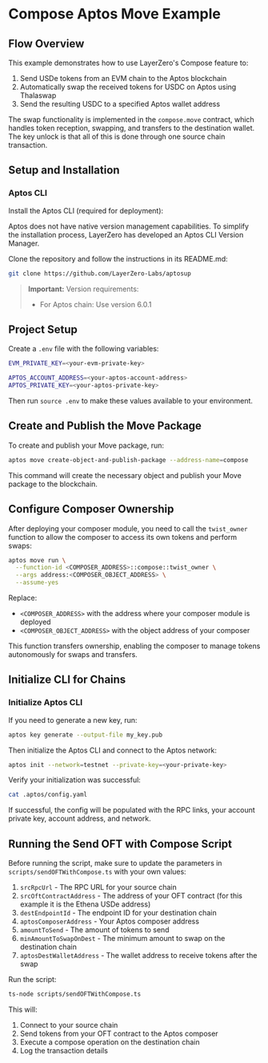 # Compose Aptos Move Example

## Flow Overview

This example demonstrates how to use LayerZero's Compose feature to:

1. Send USDe tokens from an EVM chain to the Aptos blockchain
2. Automatically swap the received tokens for USDC on Aptos using Thalaswap
3. Send the resulting USDC to a specified Aptos wallet address

The swap functionality is implemented in the `compose.move` contract, which handles token reception, swapping, and transfers to the destination wallet. The key unlock is that all of this is done through one source chain transaction.

## Setup and Installation

### Aptos CLI

Install the Aptos CLI (required for deployment):

Aptos does not have native version management capabilities. To simplify the installation process, LayerZero has developed an Aptos CLI Version Manager.

Clone the repository and follow the instructions in its README.md:

```bash
git clone https://github.com/LayerZero-Labs/aptosup
```

> **Important:** Version requirements:
>
> - For Aptos chain: Use version 6.0.1

## Project Setup

Create a `.env` file with the following variables:

```bash
EVM_PRIVATE_KEY=<your-evm-private-key>

APTOS_ACCOUNT_ADDRESS=<your-aptos-account-address>
APTOS_PRIVATE_KEY=<your-aptos-private-key>
```

Then run `source .env` to make these values available to your environment.

## Create and Publish the Move Package

To create and publish your Move package, run:

```bash
aptos move create-object-and-publish-package --address-name=compose
```

This command will create the necessary object and publish your Move package to the blockchain.

## Configure Composer Ownership

After deploying your composer module, you need to call the `twist_owner` function to allow the composer to access its own tokens and perform swaps:

```bash
aptos move run \
  --function-id <COMPOSER_ADDRESS>::compose::twist_owner \
  --args address:<COMPOSER_OBJECT_ADDRESS> \
  --assume-yes
```

Replace:
- `<COMPOSER_ADDRESS>` with the address where your composer module is deployed
- `<COMPOSER_OBJECT_ADDRESS>` with the object address of your composer

This function transfers ownership, enabling the composer to manage tokens autonomously for swaps and transfers.

## Initialize CLI for Chains

### Initialize Aptos CLI

If you need to generate a new key, run:

```bash
aptos key generate --output-file my_key.pub
```

Then initialize the Aptos CLI and connect to the Aptos network:

```bash
aptos init --network=testnet --private-key=<your-private-key>
```

Verify your initialization was successful:

```bash
cat .aptos/config.yaml
```

If successful, the config will be populated with the RPC links, your account private key, account address, and network.

## Running the Send OFT with Compose Script

Before running the script, make sure to update the parameters in `scripts/sendOFTWithCompose.ts` with your own values:

1. `srcRpcUrl` - The RPC URL for your source chain
2. `srcOftContractAddress` - The address of your OFT contract (for this example it is the Ethena USDe address)
3. `destEndpointId` - The endpoint ID for your destination chain
4. `aptosComposerAddress` - Your Aptos composer address
5. `amountToSend` - The amount of tokens to send
6. `minAmountToSwapOnDest` - The minimum amount to swap on the destination chain
7. `aptosDestWalletAddress` - The wallet address to receive tokens after the swap

Run the script:

```bash
ts-node scripts/sendOFTWithCompose.ts
```

This will:
1. Connect to your source chain
2. Send tokens from your OFT contract to the Aptos composer
3. Execute a compose operation on the destination chain
4. Log the transaction details
